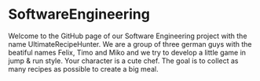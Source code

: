 # SoftwareEngineering
Welcome to the GitHub page of our Software Engineering project with the name UltimateRecipeHunter.
We are a group of three german guys with the beatiful names Felix, Timo and Miko and we try to develop a little game in jump & run style. Your character is a cute chef. The goal is to collect as many recipes as possible to create a big meal.

